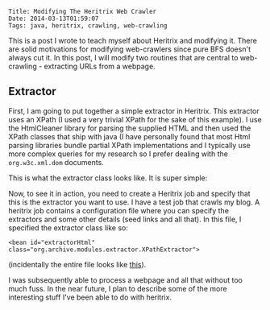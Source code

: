     Title: Modifying The Heritrix Web Crawler
    Date: 2014-03-13T01:59:07
    Tags: java, heritrix, crawling, web-crawling

This is a post I wrote to teach myself about Heritrix and modifying
it. There are solid motivations for modifying web-crawlers since pure
BFS doesn't always cut it. In this post, I will modify two routines
that are central to web-crawling - extracting URLs from a webpage.

<!-- more -->

## Extractor

First, I am going to put together a simple extractor in Heritrix. This
extractor uses an XPath (I used a very trivial XPath for the sake of
this example). I use the HtmlCleaner library for parsing the supplied
HTML and then used the XPath classes that ship with java (I have
personally found that most Html parsing libraries bundle partial XPath
implementations and I typically use more complex queries for my
research so I prefer dealing with the <code>org.w3c.xml.dom</code>
documents.

This is what the extractor class looks like. It is super simple:

<script src="https://gist.github.com/shriphani/9574641.js"></script>

Now, to see it in action, you need to create a Heritrix job and
specify that this is the extractor you want to use. I have a test job
that crawls my blog. A heritrix job contains a configuration file
where you can specify the extractors and some other details (seed
links and all that). In this file, I specified the extractor class
like so:

```
<bean id="extractorHtml" class="org.archive.modules.extractor.XPathExtractor">
```

(incidentally the entire file looks like <a
href="https://gist.github.com/shriphani/9574658">this</a>).

I was subsequently able to process a webpage and all that without too
much fuss. In the near future, I plan to describe some of the more
interesting stuff I've been able to do with heritrix.
